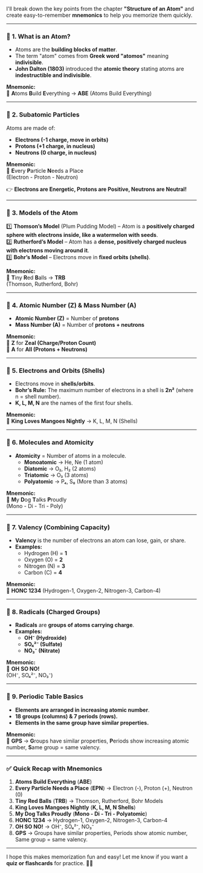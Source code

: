 I'll break down the key points from the chapter **"Structure of an Atom"** and create easy-to-remember **mnemonics** to help you memorize them quickly.

---

### 🔹 **1. What is an Atom?**
- Atoms are the **building blocks of matter**.
- The term "atom" comes from **Greek word "atomos"** meaning **indivisible**.
- **John Dalton (1803)** introduced the **atomic theory** stating atoms are **indestructible and indivisible**.

**Mnemonic:**  
📌 **A**toms **B**uild **E**verything → **ABE** (Atoms Build Everything)

---

### 🔹 **2. Subatomic Particles**
Atoms are made of:
- **Electrons (-1 charge, move in orbits)**
- **Protons (+1 charge, in nucleus)**
- **Neutrons (0 charge, in nucleus)**

**Mnemonic:**  
📌 **E**very **P**article **N**eeds a Place  
(Electron - Proton - Neutron)

👉 **Electrons are Energetic, Protons are Positive, Neutrons are Neutral!**

---

### 🔹 **3. Models of the Atom**
1️⃣ **Thomson’s Model** (Plum Pudding Model) – Atom is a **positively charged sphere with electrons inside, like a watermelon with seeds**.  
2️⃣ **Rutherford’s Model** – Atom has a **dense, positively charged nucleus with electrons moving around it**.  
3️⃣ **Bohr’s Model** – Electrons move in **fixed orbits (shells)**.  

**Mnemonic:**  
📌 **T**iny **R**ed **B**alls → **TRB**  
(Thomson, Rutherford, Bohr)

---

### 🔹 **4. Atomic Number (Z) & Mass Number (A)**
- **Atomic Number (Z)** = Number of **protons**  
- **Mass Number (A)** = Number of **protons + neutrons**  

**Mnemonic:**  
📌 **Z** for **Zeal (Charge/Proton Count)**  
📌 **A** for **All (Protons + Neutrons)**  

---

### 🔹 **5. Electrons and Orbits (Shells)**
- Electrons move in **shells/orbits**.
- **Bohr’s Rule:** The maximum number of electrons in a shell is **2n²** (where n = shell number).
- **K, L, M, N** are the names of the first four shells.

**Mnemonic:**  
📌 **King Loves Mangoes Nightly** → K, L, M, N (Shells)

---

### 🔹 **6. Molecules and Atomicity**
- **Atomicity** = Number of atoms in a molecule.
  - **Monoatomic** → He, Ne (1 atom)
  - **Diatomic** → O₂, H₂ (2 atoms)
  - **Triatomic** → O₃ (3 atoms)
  - **Polyatomic** → P₄, S₈ (More than 3 atoms)

**Mnemonic:**  
📌 **M**y **D**og **T**alks **P**roudly  
(Mono - Di - Tri - Poly)

---

### 🔹 **7. Valency (Combining Capacity)**
- **Valency** is the number of electrons an atom can lose, gain, or share.
- **Examples:**
  - Hydrogen (H) = **1**
  - Oxygen (O) = **2**
  - Nitrogen (N) = **3**
  - Carbon (C) = **4**

**Mnemonic:**  
📌 **HONC 1234** (Hydrogen-1, Oxygen-2, Nitrogen-3, Carbon-4)

---

### 🔹 **8. Radicals (Charged Groups)**
- **Radicals** are **groups of atoms carrying charge**.
- **Examples:**  
  - **OH⁻ (Hydroxide)**
  - **SO₄²⁻ (Sulfate)**
  - **NO₃⁻ (Nitrate)**

**Mnemonic:**  
📌 **OH** **SO NO!**  
(OH⁻, SO₄²⁻, NO₃⁻)

---

### 🔹 **9. Periodic Table Basics**
- **Elements are arranged in increasing atomic number**.
- **18 groups (columns) & 7 periods (rows).**
- **Elements in the same group have similar properties.**

**Mnemonic:**  
📌 **GPS** → **G**roups have similar properties, **P**eriods show increasing atomic number, **S**ame group = same valency.

---

### ✅ **Quick Recap with Mnemonics**
1. **Atoms Build Everything** (**ABE**)  
2. **Every Particle Needs a Place** (**EPN**) → Electron (-), Proton (+), Neutron (0)  
3. **Tiny Red Balls** (**TRB**) → Thomson, Rutherford, Bohr Models  
4. **King Loves Mangoes Nightly** (**K, L, M, N Shells**)  
5. **My Dog Talks Proudly** (**Mono - Di - Tri - Polyatomic**)  
6. **HONC 1234** → Hydrogen-1, Oxygen-2, Nitrogen-3, Carbon-4  
7. **OH SO NO!** → OH⁻, SO₄²⁻, NO₃⁻  
8. **GPS** → Groups have similar properties, Periods show atomic number, Same group = same valency.  

---

I hope this makes memorization fun and easy! Let me know if you want a **quiz or flashcards** for practice. 🚀😃

